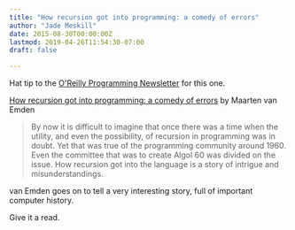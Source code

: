 ```yaml
---
title: "How recursion got into programming: a comedy of errors"
author: "Jade Meskill"
date: 2015-08-30T00:00:00Z
lastmod: 2019-04-26T11:54:30-07:00
draft: false

---
```


Hat tip to the [O&#39;Reilly Programming Newsletter](http://radar.oreilly.com/programming) for this one.  

[How recursion got into programming: a comedy of errors](https://vanemden.wordpress.com/2014/06/18/how-recursion-got-into-programming-a-comedy-of-errors-3/?imm_mid=0d795f&amp;cmp=em-prog-na-na-newsltr_20150829) by Maarten van Emden


> 
> By now it is difficult to imagine that once there was a time when the utility, and even the possibility, of recursion in programming was in doubt. Yet that was true of the programming community around 1960. Even the committee that was to create Algol 60 was divided on the issue. How recursion got into the language is a story of intrigue and misunderstandings.
> 


  

van Emden goes on to tell a very interesting story, full of important computer history.  

Give it a read.
